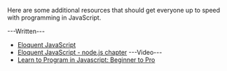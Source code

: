 Here are some additional resources that should get everyone up to speed with programming in JavaScript.

---Written---
* [Eloquent JavaScript](http://eloquentjavascript.net/)
* [Eloquent JavaScript - node.js chapter](http://eloquentjavascript.net/20_node.html)
---Video---
* [Learn to Program in Javascript: Beginner to Pro](https://www.udemy.com/programming-in-javascript/)